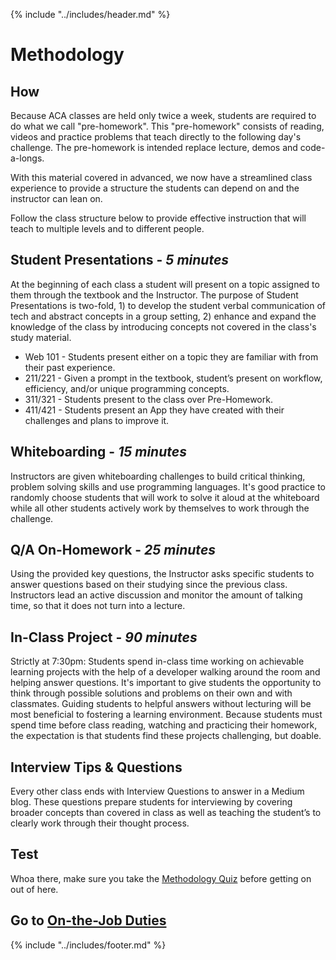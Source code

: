 {% include "../includes/header.md" %}

# Methodology

## How

Because ACA classes are held only twice a week, students are required to do what we call "pre-homework". This "pre-homework" consists of reading, videos and practice problems that teach directly to the following day's challenge. The pre-homework is intended replace lecture, demos and code-a-longs.

With this material covered in advanced, we now have a streamlined class experience to provide a structure the students can depend on and the instructor can lean on.

Follow the class structure below to provide effective instruction that will teach to multiple levels and to different people.

## Student Presentations - *5 minutes*

At the beginning of each class a student will present on a topic assigned to them through the textbook and the Instructor. The purpose of Student Presentations is two-fold, 1) to develop the student verbal communication of tech and abstract concepts in a group setting, 2) enhance and expand the knowledge of the class by introducing concepts not covered in the class's study material.

* Web 101 - Students present either on a topic they are familiar with from their past experience.
* 211/221 - Given a prompt in the textbook, student’s present on workflow, efficiency, and/or unique programming concepts.
* 311/321 - Students present to the class over Pre-Homework.
* 411/421 - Students present an App they have created with their challenges and plans to improve it.

## Whiteboarding - *15 minutes*

Instructors are given whiteboarding challenges to build critical thinking, problem solving skills and use programming languages. It's good practice to randomly choose students that will work to solve it aloud at the whiteboard while all other students actively work by themselves to work through the challenge.

## Q/A On-Homework - *25 minutes*

Using the provided key questions, the Instructor asks specific students to answer questions based on their studying since the previous class. Instructors lead an active discussion and monitor the amount of talking time, so that it does not turn into a lecture.

## In-Class Project - *90 minutes*

Strictly at 7:30pm: Students spend in-class time working on achievable learning projects with the help of a developer walking around the room and helping answer questions. It's important to give students the opportunity to think through possible solutions and problems on their own and with classmates. Guiding students to helpful answers without lecturing will be most beneficial to fostering a learning environment. Because students must spend time before class reading, watching and practicing their homework, the expectation is that students find these projects challenging, but doable.

## Interview Tips & Questions

Every other class ends with Interview Questions to answer in a Medium blog. These questions prepare students for interviewing by covering broader concepts than covered in class as well as teaching the student’s to clearly work through their thought process.  

## Test

Whoa there, make sure you take the [Methodology Quiz](https://docs.google.com/forms/d/e/1FAIpQLSel9wu_XF_Y5IU5A_EQLKYOXkiOU5qZe9pUN9gKDaVRJSe-0w/viewform?usp=sf_link) before getting on out of here.

## Go to [On-the-Job Duties](../onTheJob/01DayClass.md)

{% include "../includes/footer.md" %}
